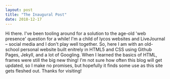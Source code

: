 ```yaml
---
layout: post
title: "The Inaugural Post"
date: 2018-12-17
---
```


Hi there. I've been tooling around for a solution to the age-old 'web presence' question for a while! I'm a child of lycos websites and LiveJournal – social media and I don't play well together.
So, here I am with an old-school personal website built enitrely in HTML5 and CSS using Github Pages, Jekyll, and a lot of Googling. When I learned the basics of HTML, frames were still the big new thing!
I'm not sure how often this blog will get updated, so I make no promises, but hopefully it finds some use as this site gets fleshed out.
Thanks for visiting!
